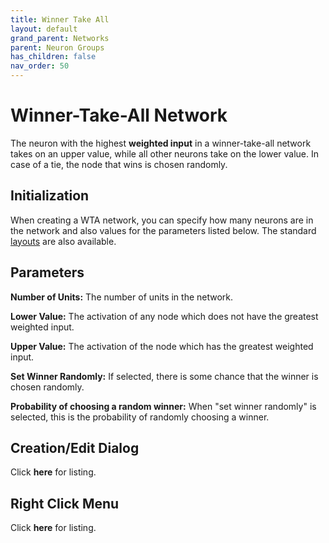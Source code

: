 ```yaml
---
title: Winner Take All
layout: default
grand_parent: Networks
parent: Neuron Groups
has_children: false
nav_order: 50
---
```


# Winner-Take-All Network

The neuron with the highest **weighted input** in a winner-take-all network takes on an upper value, while all other neurons take on the lower value. In case of a tie, the node that wins is chosen randomly.

## Initialization

When creating a WTA network, you can specify how many neurons are in the network and also values for the parameters listed below. The standard [layouts](../layouts.html) are also available.

## Parameters

**Number of Units:** The number of units in the network.

**Lower Value:** The activation of any node which does not have the greatest weighted input.

**Upper Value:** The activation of the node which has the greatest weighted input.

**Set Winner Randomly:** If selected, there is some chance that the winner is chosen randomly.

**Probability of choosing a random winner:** When "set winner randomly" is selected, this is the probability of randomly choosing a winner.

## Creation/Edit Dialog

Click **here** for listing.

## Right Click Menu

Click **here** for listing.
